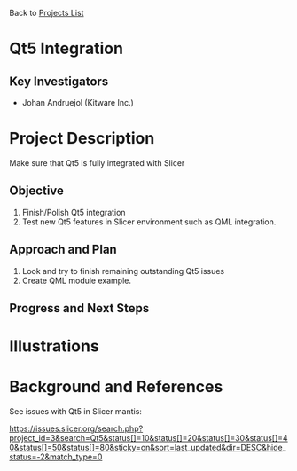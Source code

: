 Back to [Projects List](../../README.md#ProjectsList)

# Qt5 Integration

## Key Investigators

- Johan Andruejol (Kitware Inc.)

# Project Description
Make sure that Qt5 is fully integrated with Slicer

## Objective

1. Finish/Polish Qt5 integration
2. Test new Qt5 features in Slicer environment such as QML integration.

## Approach and Plan

1. Look and try to finish remaining outstanding Qt5 issues
2. Create QML module example.

## Progress and Next Steps

<!--Describe progress and next steps in a few bullet points as you are making progress.-->

# Illustrations

<!--Add pictures and links to videos that demonstrate what has been accomplished.-->

# Background and References

<!--Use this space for information that may help people better understand your project, like links to papers, source code, or data.-->

See issues with Qt5 in Slicer mantis:

https://issues.slicer.org/search.php?project_id=3&search=Qt5&status[]=10&status[]=20&status[]=30&status[]=40&status[]=50&status[]=80&sticky=on&sort=last_updated&dir=DESC&hide_status=-2&match_type=0
